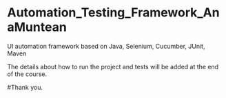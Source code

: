 # Automation_Testing_Framework_AnaMuntean
UI automation framework based on Java, Selenium, Cucumber, JUnit, Maven

The details about how to run the project and tests will be added at the end of the course.

#Thank you.